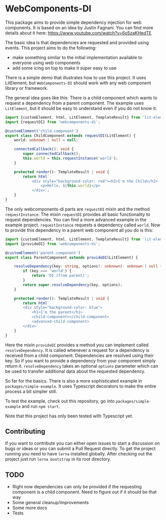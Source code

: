 # WebComponents-DI
This package aims to provide simple dependency injection for web components. It is based on an idea by Justin Fagnani. 
You can find more details about it here: <https://www.youtube.com/watch?v=6o5zaKHedTE>

The basic idea is that dependencies are requested and provided using events. This project aims to do the following:
* make something similar to the initial implementation available to everyone using web components
* add some icing on top to make it super easy to use

There is a simple demo that illustrates how to use this project. It uses LitElement, but `WebComponents-DI` should 
work with any web component library or framework. 

The general idea goes like this: 
There is a child component which wants to request a dependency from a parent component. The example uses `LitElement`, 
but it should be easy to understand even if you do not know it:

```typescript
import {customElement, html, LitElement, TemplateResult} from 'lit-element';
import {requestDI} from 'webcomponents-di';

@customElement('child-component')
export class ChildComponent extends requestDI(LitElement) {
    world: unknown | null = null;

    connectedCallback(): void {
        super.connectedCallback();
        this.world = this.requestInstance('world');
    }

    protected render(): TemplateResult | void {
        return html`
            <div style="background-color: red"><h2>I'm the Child</h2>
                <p>Hello, ${this.world}</p>
            </div>`;
    }
}
```

The only webcomponents-di parts are `requestDI` mixin and the method `requestInstance`. The mixin `requestDI` provides 
all basic functionality to request dependencies. You can find a more advanced example in the example project.
`requestInstance` requests a dependency called `world`. Now to provide this dependency in a parent web component all you do is this:
```typescript
import {customElement, html, LitElement, TemplateResult} from 'lit-element';
import {provideDI} from 'webcomponents-di';

@customElement('parent-component')
export class ParentComponent extends provideDI(LitElement) {

    resolveDependency(key: string, options?: unknown): unknown | null {
        if (key === 'world') {
            return 'DI (from parent)';
        }
        return super.resolveDependency(key, options);
    }

    protected render(): TemplateResult | void {
        return html`
        <div style="background-color: blue">
            <h1>I'm the parent</h1>
            <child-component></child-component>
            <advanced-child-component>
        </div>`
    }
}
```
Here the mixin `provideDI` provides a method you can implement called  `resolveDependency`.
It is called whenever a request for a dependency is received from a child component. 
Dependencies are resolved using their key. So if you want to provide a dependency from
your component simply return it. `resolveDependency` takes an optional `options` parameter
which can be used to transfer additional data about the requested dependency.   

So far for the basics. There is also a more sophisticated example in `packages/simple-example`.
It uses Typescript decorators to make the entire process a bit simpler still. 

To test the example, check out this repository, go into `packages/simple-example` and run
`npm start`. 

Note that this project has only been tested with Typescript yet.  

## Contributing
If you want to contribute you can either open issues to start a discussion on bugs or ideas or you can submit a Pull Request directly. To get the project running you need to have `lerna` installed globally. After checking out the project just run `lerna bootstrap` in its root directory. 
## TODO
* Right now dependencies can only be provided if the requesting component is a child component. Need to figure out if it
should be that way
* Some general cleanup/improvements  
* Some more docs
* Tests

